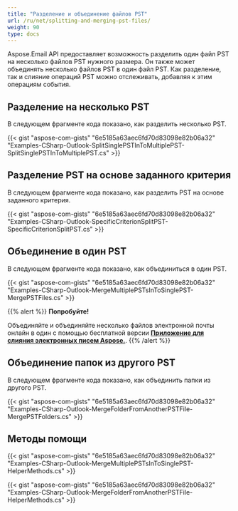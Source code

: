 ```yaml
---
title: "Разделение и объединение файлов PST"
url: /ru/net/splitting-and-merging-pst-files/
weight: 90
type: docs
---
```



Aspose.Email API предоставляет возможность разделить один файл PST на несколько файлов PST нужного размера. Он также может объединять несколько файлов PST в один файл PST. Как разделение, так и слияние операций PST можно отслеживать, добавляя к этим операциям события.

## **Разделение на несколько PST**

В следующем фрагменте кода показано, как разделить несколько PST.

{{< gist "aspose-com-gists" "6e5185a63aec6fd70d83098e82b06a32" "Examples-CSharp-Outlook-SplitSinglePSTInToMultiplePST-SplitSinglePSTInToMultiplePST.cs" >}}

## **Разделение PST на основе заданного критерия**

В следующем фрагменте кода показано, как разделить PST на основе заданного критерия.

{{< gist "aspose-com-gists" "6e5185a63aec6fd70d83098e82b06a32" "Examples-CSharp-Outlook-SpecificCriterionSplitPST-SpecificCriterionSplitPST.cs" >}}

## **Объединение в один PST**

В следующем фрагменте кода показано, как объединиться в один PST.

{{< gist "aspose-com-gists" "6e5185a63aec6fd70d83098e82b06a32" "Examples-CSharp-Outlook-MergeMultiplePSTsInToSinglePST-MergePSTFiles.cs" >}}

{{% alert %}}
**Попробуйте!**

Объединяйте и объединяйте несколько файлов электронной почты онлайн в один с помощью бесплатной версии [**Приложение для слияния электронных писем Aspose.**](https://products.aspose.app/email/ru/merger).
{{% /alert %}}

## **Объединение папок из другого PST**

В следующем фрагменте кода показано, как объединить папки из другого PST.

{{< gist "aspose-com-gists" "6e5185a63aec6fd70d83098e82b06a32" "Examples-CSharp-Outlook-MergeFolderFromAnotherPSTFile-MergePSTFolders.cs" >}}

## **Методы помощи**

{{< gist "aspose-com-gists" "6e5185a63aec6fd70d83098e82b06a32" "Examples-CSharp-Outlook-MergeMultiplePSTsInToSinglePST-HelperMethods.cs" >}}

{{< gist "aspose-com-gists" "6e5185a63aec6fd70d83098e82b06a32" "Examples-CSharp-Outlook-MergeFolderFromAnotherPSTFile-HelperMethods.cs" >}}
